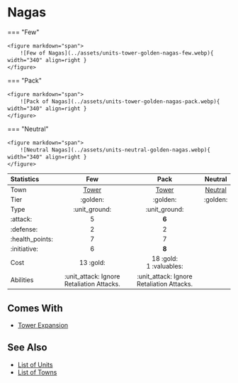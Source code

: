 # Nagas

=== "Few"

    <figure markdown="span">
        ![Few of Nagas](../assets/units-tower-golden-nagas-few.webp){ width="340" align=right }
    </figure>

=== "Pack"

    <figure markdown="span">
        ![Pack of Nagas](../assets/units-tower-golden-nagas-pack.webp){ width="340" align=right }
    </figure>

=== "Neutral"

    <figure markdown="span">
        ![Neutral Nagas](../assets/units-neutral-golden-nagas.webp){ width="340" align=right }
    </figure>


| Statistics | Few | Pack | Neutral |
| :--- | :---: | :---: | :---: |
| Town | [Tower](../towns/tower.md) | [Tower](../towns/tower.md) | [Neutral](../towns/neutral.md) |
| Tier | :golden: | :golden: | :golden: |
| Type | :unit_ground: | :unit_ground: |
| :attack: | 5 | **6** |
| :defense: | 2 | 2 |
| :health_points: | 7 | 7 |
| :initiative: | 6 | **8** |
| Cost | 13 :gold: | 18 :gold:<br>1 :valuables: |
| Abilities | :unit_attack: Ignore Retaliation Attacks. | :unit_attack: Ignore Retaliation Attacks. |


## Comes With

- [Tower Expansion](../content.md)


## See Also

- [List of Units](index.md)
- [List of Towns](../towns/index.md)